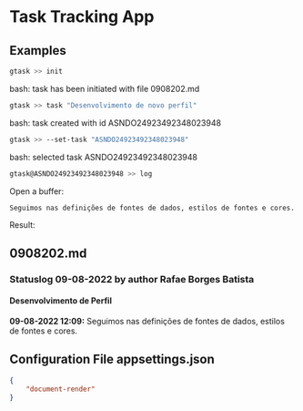 # Task Tracking App

## Examples

``` bash
gtask >> init
```

bash: task has been initiated with file 0908202.md

``` bash
gtask >> task "Desenvolvimento de novo perfil"
```

bash: task created with id ASNDO24923492348023948

``` bash
gtask >> --set-task "ASNDO24923492348023948"
```

bash: selected task ASNDO24923492348023948

``` bash
gtask@ASNDO24923492348023948 >> log
```

Open a buffer:

``` text
Seguimos nas definições de fontes de dados, estilos de fontes e cores.
```

Result:

## 0908202.md

### Statuslog 09-08-2022 by author Rafae Borges Batista

#### Desenvolvimento de Perfil

**09-08-2022 12:09:** Seguimos nas definições de fontes de dados, estilos de fontes e cores.


## Configuration File appsettings.json

``` json
{
    "document-render"
}
```